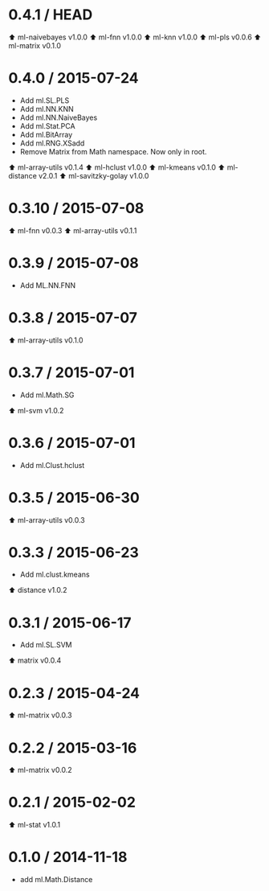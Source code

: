 0.4.1 / HEAD
==================

:arrow_up: ml-naivebayes v1.0.0
:arrow_up: ml-fnn v1.0.0
:arrow_up: ml-knn v1.0.0
:arrow_up: ml-pls v0.0.6
:arrow_up: ml-matrix v0.1.0

0.4.0 / 2015-07-24
==================

* Add ml.SL.PLS
* Add ml.NN.KNN
* Add ml.NN.NaiveBayes
* Add ml.Stat.PCA
* Add ml.BitArray
* Add ml.RNG.XSadd
* Remove Matrix from Math namespace. Now only in root.

:arrow_up: ml-array-utils v0.1.4
:arrow_up: ml-hclust v1.0.0
:arrow_up: ml-kmeans v0.1.0
:arrow_up: ml-distance v2.0.1
:arrow_up: ml-savitzky-golay v1.0.0

0.3.10 / 2015-07-08
===================

:arrow_up: ml-fnn v0.0.3 
:arrow_up: ml-array-utils v0.1.1

0.3.9 / 2015-07-08
===================

* Add ML.NN.FNN

0.3.8 / 2015-07-07
==================

:arrow_up: ml-array-utils v0.1.0

0.3.7 / 2015-07-01
==================

* Add ml.Math.SG

:arrow_up: ml-svm v1.0.2

0.3.6 / 2015-07-01
==================

* Add ml.Clust.hclust

0.3.5 / 2015-06-30
==================

:arrow_up: ml-array-utils v0.0.3

0.3.3 / 2015-06-23
==================

* Add ml.clust.kmeans

:arrow_up: distance v1.0.2

0.3.1 / 2015-06-17
==================

* Add ml.SL.SVM

:arrow_up: matrix v0.0.4

0.2.3 / 2015-04-24
==================

:arrow_up: ml-matrix v0.0.3

0.2.2 / 2015-03-16
==================

:arrow_up: ml-matrix v0.0.2

0.2.1 / 2015-02-02
==================

:arrow_up: ml-stat v1.0.1

0.1.0 / 2014-11-18
==================

* add ml.Math.Distance
